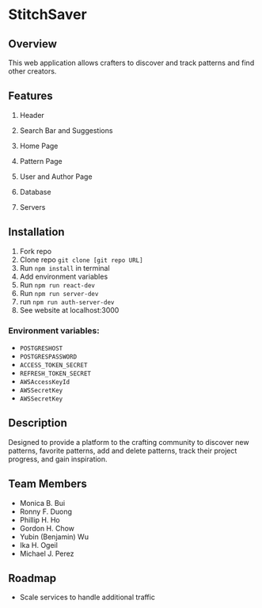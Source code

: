 # StitchSaver 

## Overview

This web application allows crafters to discover and track patterns and find other creators.


## Features

  1. Header



  2. Search Bar and Suggestions



  3. Home Page



  4. Pattern Page



  5. User and Author Page



  6. Database



  7. Servers


## Installation

  1. Fork repo
  2. Clone repo ```git clone [git repo URL]```
  3. Run ```npm install``` in terminal
  4. Add environment variables
  5. Run ```npm run react-dev```
  6. Run ```npm run server-dev```
  7. run ```npm run auth-server-dev```
  8. See website at localhost:3000


### Environment variables: 

  - ```POSTGRESHOST```
  - ```POSTGRESPASSWORD```
  - ```ACCESS_TOKEN_SECRET```
  - ```REFRESH_TOKEN_SECRET```
  - ```AWSAccessKeyId```
  - ```AWSSecretKey```
  - ```AWSSecretKey```


## Description

Designed to provide a platform to the crafting community to discover new patterns, favorite patterns, add and delete patterns, track their project progress, and gain inspiration. 


## Team Members

  - Monica B. Bui
  - Ronny F. Duong
  - Phillip H. Ho
  - Gordon H. Chow
  - Yubin (Benjamin) Wu
  - Ika H. Ogeil
  - Michael J. Perez
 

## Roadmap

- Scale services to handle additional traffic
